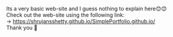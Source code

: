 Its a very basic web-site and I guess nothing to explain here😊😊<br>
Check out the web-site using the following link:<br>
-> https://shrujansshetty.github.io/SimplePortfolio.github.io/<br>
Thank you 🙏

